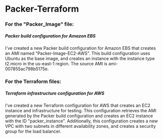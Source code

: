 # Packer-Terraform



### For the "Packer_Image" file:

##### Packer build configuration for Amazon EBS

I've created a new Packer build configuration for Amazon EBS that creates an AMI named "Packer-Image-EC2-AWS". This build configuration uses Ubuntu as the base image, and creates an instance with the instance type t2.micro in the us-east-1 region. The source AMI is ami-007855ac798b5175e.


### For the Terraform files:

##### Terraform infrastructure configuration for AWS

I've created a new Terraform configuration for AWS that creates an EC2 instance and infrastructure for testing. This configuration retrieves the AMI generated by the Packer build configuration and creates an EC2 instance with the ID "packer_instance". Additionally, this configuration creates a new VPC with two subnets in different availability zones, and creates a security group for the load balancer.

